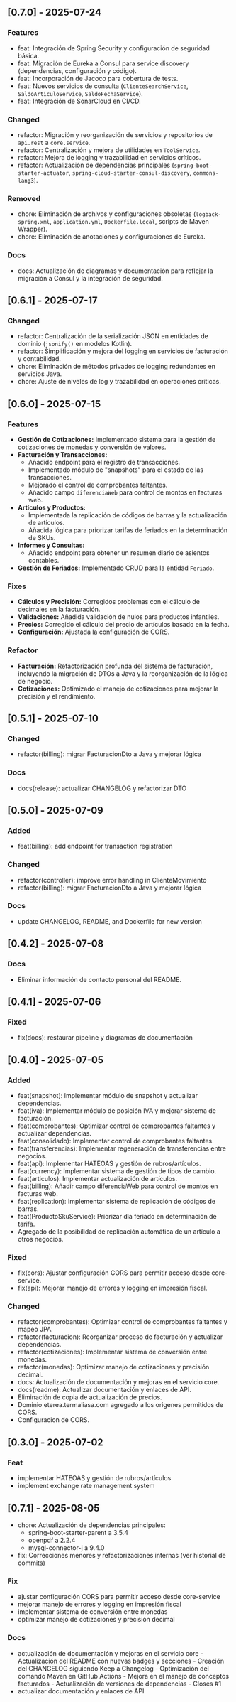 
## [0.7.0] - 2025-07-24
### Features
- feat: Integración de Spring Security y configuración de seguridad básica.
- feat: Migración de Eureka a Consul para service discovery (dependencias, configuración y código).
- feat: Incorporación de Jacoco para cobertura de tests.
- feat: Nuevos servicios de consulta (`ClienteSearchService`, `SaldoArticuloService`, `SaldoFechaService`).
- feat: Integración de SonarCloud en CI/CD.

### Changed
- refactor: Migración y reorganización de servicios y repositorios de `api.rest` a `core.service`.
- refactor: Centralización y mejora de utilidades en `ToolService`.
- refactor: Mejora de logging y trazabilidad en servicios críticos.
- refactor: Actualización de dependencias principales (`spring-boot-starter-actuator`, `spring-cloud-starter-consul-discovery`, `commons-lang3`).

### Removed
- chore: Eliminación de archivos y configuraciones obsoletas (`logback-spring.xml`, `application.yml`, `Dockerfile.local`, scripts de Maven Wrapper).
- chore: Eliminación de anotaciones y configuraciones de Eureka.

### Docs
- docs: Actualización de diagramas y documentación para reflejar la migración a Consul y la integración de seguridad.

## [0.6.1] - 2025-07-17
### Changed
- refactor: Centralización de la serialización JSON en entidades de dominio (`jsonify()` en modelos Kotlin).
- refactor: Simplificación y mejora del logging en servicios de facturación y contabilidad.
- chore: Eliminación de métodos privados de logging redundantes en servicios Java.
- chore: Ajuste de niveles de log y trazabilidad en operaciones críticas.

## [0.6.0] - 2025-07-15

### Features
- **Gestión de Cotizaciones:** Implementado sistema para la gestión de cotizaciones de monedas y conversión de valores.
- **Facturación y Transacciones:**
    - Añadido endpoint para el registro de transacciones.
    - Implementado módulo de "snapshots" para el estado de las transacciones.
    - Mejorado el control de comprobantes faltantes.
    - Añadido campo `diferenciaWeb` para control de montos en facturas web.
- **Artículos y Productos:**
    - Implementada la replicación de códigos de barras y la actualización de artículos.
    - Añadida lógica para priorizar tarifas de feriados en la determinación de SKUs.
- **Informes y Consultas:**
    - Añadido endpoint para obtener un resumen diario de asientos contables.
- **Gestión de Feriados:** Implementado CRUD para la entidad `Feriado`.

### Fixes
- **Cálculos y Precisión:** Corregidos problemas con el cálculo de decimales en la facturación.
- **Validaciones:** Añadida validación de nulos para productos infantiles.
- **Precios:** Corregido el cálculo del precio de artículos basado en la fecha.
- **Configuración:** Ajustada la configuración de CORS.

### Refactor
- **Facturación:** Refactorización profunda del sistema de facturación, incluyendo la migración de DTOs a Java y la reorganización de la lógica de negocio.
- **Cotizaciones:** Optimizado el manejo de cotizaciones para mejorar la precisión y el rendimiento.

## [0.5.1] - 2025-07-10

### Changed
- refactor(billing): migrar FacturacionDto a Java y mejorar lógica

### Docs
- docs(release): actualizar CHANGELOG y refactorizar DTO

## [0.5.0] - 2025-07-09

### Added
- feat(billing): add endpoint for transaction registration

### Changed
- refactor(controller): improve error handling in ClienteMovimiento
- refactor(billing): migrar FacturacionDto a Java y mejorar lógica

### Docs
- update CHANGELOG, README, and Dockerfile for new version

## [0.4.2] - 2025-07-08

### Docs
- Eliminar información de contacto personal del README.

## [0.4.1] - 2025-07-06

### Fixed
- fix(docs): restaurar pipeline y diagramas de documentación

## [0.4.0] - 2025-07-05

### Added
- feat(snapshot): Implementar módulo de snapshot y actualizar dependencias.
- feat(iva): Implementar módulo de posición IVA y mejorar sistema de facturación.
- feat(comprobantes): Optimizar control de comprobantes faltantes y actualizar dependencias.
- feat(consolidado): Implementar control de comprobantes faltantes.
- feat(transferencias): Implementar regeneración de transferencias entre negocios.
- feat(api): Implementar HATEOAS y gestión de rubros/artículos.
- feat(currency): Implementar sistema de gestión de tipos de cambio.
- feat(articulos): Implementar actualización de artículos.
- feat(billing): Añadir campo diferenciaWeb para control de montos en facturas web.
- feat(replication): Implementar sistema de replicación de códigos de barras.
- feat(ProductoSkuService): Priorizar día feriado en determinación de tarifa.
- Agregado de la posibilidad de replicación automática de un artículo a otros negocios.

### Fixed
- fix(cors): Ajustar configuración CORS para permitir acceso desde core-service.
- fix(api): Mejorar manejo de errores y logging en impresión fiscal.

### Changed
- refactor(comprobantes): Optimizar control de comprobantes faltantes y mapeo JPA.
- refactor(facturacion): Reorganizar proceso de facturación y actualizar dependencias.
- refactor(cotizaciones): Implementar sistema de conversión entre monedas.
- refactor(monedas): Optimizar manejo de cotizaciones y precisión decimal.
- docs: Actualización de documentación y mejoras en el servicio core.
- docs(readme): Actualizar documentación y enlaces de API.
- Eliminación de copia de actualización de precios.
- Dominio eterea.termaliasa.com agregado a los origenes permitidos de CORS.
- Configuracion de CORS.

## [0.3.0] - 2025-07-02
### Feat
- implementar HATEOAS y gestión de rubros/artículos
- implement exchange rate management system

## [0.7.1] - 2025-08-05
- chore: Actualización de dependencias principales:
  - spring-boot-starter-parent a 3.5.4
  - openpdf a 2.2.4
  - mysql-connector-j a 9.4.0
- fix: Correcciones menores y refactorizaciones internas (ver historial de commits)
### Fix
- ajustar configuración CORS para permitir acceso desde core-service
- mejorar manejo de errores y logging en impresión fiscal
- implementar sistema de conversión entre monedas
- optimizar manejo de cotizaciones y precisión decimal

### Docs
- actualización de documentación y mejoras en el servicio core - Actualización del README con nuevas badges y secciones - Creación del CHANGELOG siguiendo Keep a Changelog - Optimización del comando Maven en GitHub Actions - Mejora en el manejo de conceptos facturados - Actualización de versiones de dependencias - Closes #1
- actualizar documentación y enlaces de API
